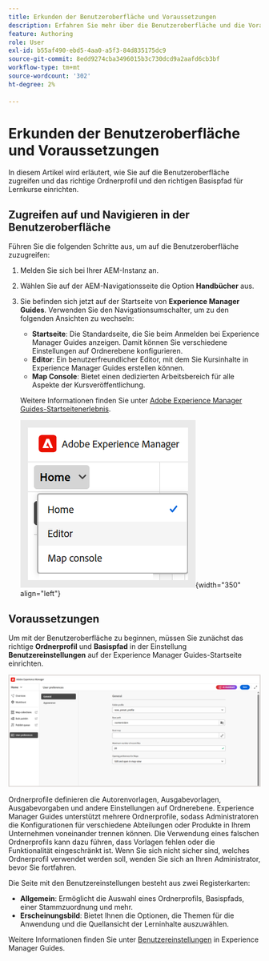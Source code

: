```yaml
---
title: Erkunden der Benutzeroberfläche und Voraussetzungen
description: Erfahren Sie mehr über die Benutzeroberfläche und die Voraussetzungen für die Arbeit mit Produktschulungen und -kursen in Adobe Experience Manager Guides.
feature: Authoring
role: User
exl-id: b55af490-ebd5-4aa0-a5f3-84d835175dc9
source-git-commit: 8edd9274cba3496015b3c730dcd9a2aafd6cb3bf
workflow-type: tm+mt
source-wordcount: '302'
ht-degree: 2%

---
```


# Erkunden der Benutzeroberfläche und Voraussetzungen

In diesem Artikel wird erläutert, wie Sie auf die Benutzeroberfläche zugreifen und das richtige Ordnerprofil und den richtigen Basispfad für Lernkurse einrichten.

## Zugreifen auf und Navigieren in der Benutzeroberfläche

Führen Sie die folgenden Schritte aus, um auf die Benutzeroberfläche zuzugreifen:

1. Melden Sie sich bei Ihrer AEM-Instanz an. 
2. Wählen Sie auf der AEM-Navigationsseite die Option **Handbücher** aus.
3. Sie befinden sich jetzt auf der Startseite von **Experience Manager Guides**. Verwenden Sie den Navigationsumschalter, um zu den folgenden Ansichten zu wechseln:

   - **Startseite**: Die Standardseite, die Sie beim Anmelden bei Experience Manager Guides anzeigen. Damit können Sie verschiedene Einstellungen auf Ordnerebene konfigurieren.
   - **Editor**: Ein benutzerfreundlicher Editor, mit dem Sie Kursinhalte in Experience Manager Guides erstellen können.
   - **Map Console**: Bietet einen dedizierten Arbeitsbereich für alle Aspekte der Kursveröffentlichung.

   Weitere Informationen finden Sie unter [Adobe Experience Manager Guides-Startseitenerlebnis](../user-guide/intro-home-page.md).

   ![](assets/aem-navigation-switcher.png){width="350" align="left"}

## Voraussetzungen

Um mit der Benutzeroberfläche zu beginnen, müssen Sie zunächst das richtige **Ordnerprofil** und **Basispfad** in der Einstellung **Benutzereinstellungen** auf der Experience Manager Guides-Startseite einrichten.

![](assets/setup-folder-profile.png)

Ordnerprofile definieren die Autorenvorlagen, Ausgabevorlagen, Ausgabevorgaben und andere Einstellungen auf Ordnerebene. Experience Manager Guides unterstützt mehrere Ordnerprofile, sodass Administratoren die Konfigurationen für verschiedene Abteilungen oder Produkte in Ihrem Unternehmen voneinander trennen können. Die Verwendung eines falschen Ordnerprofils kann dazu führen, dass Vorlagen fehlen oder die Funktionalität eingeschränkt ist. Wenn Sie sich nicht sicher sind, welches Ordnerprofil verwendet werden soll, wenden Sie sich an Ihren Administrator, bevor Sie fortfahren.

Die Seite mit den Benutzereinstellungen besteht aus zwei Registerkarten:

- **Allgemein**: Ermöglicht die Auswahl eines Ordnerprofils, Basispfads, einer Stammzuordnung und mehr.
- **Erscheinungsbild**: Bietet Ihnen die Optionen, die Themen für die Anwendung und die Quellansicht der Lerninhalte auszuwählen.

Weitere Informationen finden Sie unter [Benutzereinstellungen](../user-guide/intro-home-page.md#user-preferences) in Experience Manager Guides.
